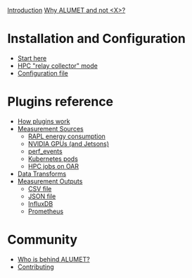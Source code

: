 [Introduction](intro.md)
[Why ALUMET and not \<X\>?](why_alumet.md)

# Installation and Configuration

- [Start here]()
- [HPC "relay collector" mode]()
- [Configuration file]()

# Plugins reference

- [How plugins work]()
- [Measurement Sources]()
    - [RAPL energy consumption]()
    - [NVIDIA GPUs (and Jetsons)]()
    - [perf_events]()
    - [Kubernetes pods]()
    - [HPC jobs on OAR]()
- [Data Transforms]()
- [Measurement Outputs]()
    - [CSV file]()
    - [JSON file]()
    - [InfluxDB]()
    - [Prometheus]()

# Community

- [Who is behind ALUMET?]()
- [Contributing]()

